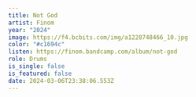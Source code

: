 ```yaml
---
title: Not God
artist: Finom
year: "2024"
image: https://f4.bcbits.com/img/a1228748466_10.jpg
color: "#c1694c"
listen: https://finom.bandcamp.com/album/not-god
role: Drums
is_single: false
is_featured: false
date: 2024-03-06T23:38:06.553Z
---
```

